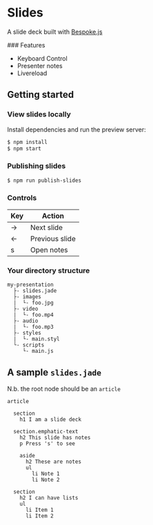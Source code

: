 # Slides

A slide deck built with [Bespoke.js](http://markdalgleish.com/projects/bespoke.js)

### Features

 * Keyboard Control
 * Presenter notes
 * Livereload

## Getting started

### View slides locally

Install dependencies and run the preview server:

```bash
$ npm install
$ npm start
```

### Publishing slides

```bash
$ npm run publish-slides
```

### Controls

| Key    | Action         |
| ------ |----------------|
| &rarr; | Next slide     |
| &larr; | Previous slide |
| s      | Open notes     |


### Your directory structure

    my-presentation
      ├- slides.jade
      ├- images
      |  └- foo.jpg
      ├- video
      |  └- foo.mp4
      ├- audio
      |  └- foo.mp3
      ├- styles
      |  └- main.styl
      └- scripts
         └- main.js

## A sample `slides.jade`

N.b. the root node should be an `article`

    article

      section
        h1 I am a slide deck

      section.emphatic-text
        h2 This slide has notes
        p Press 's' to see

        aside
          h2 These are notes
          ul
            li Note 1
            li Note 2

      section
        h2 I can have lists
        ul
          li Item 1
          li Item 2
